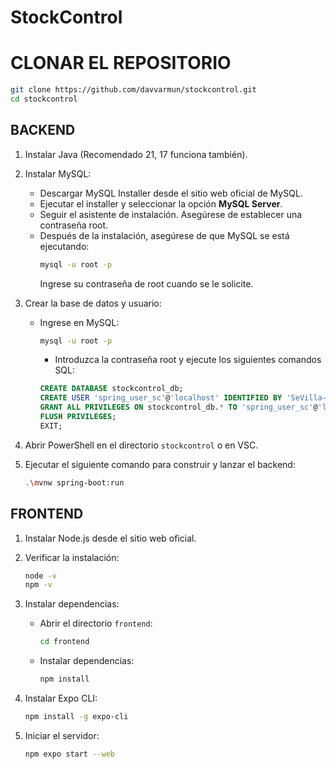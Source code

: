 # StockControl
# CLONAR EL REPOSITORIO

```bash
git clone https://github.com/davvarmun/stockcontrol.git
cd stockcontrol
```

## BACKEND

1. Instalar Java (Recomendado 21, 17 funciona también).

2. Instalar MySQL:
   - Descargar MySQL Installer desde el sitio web oficial de MySQL.
   - Ejecutar el installer y seleccionar la opción **MySQL Server**.
   - Seguir el asistente de instalación. Asegúrese de establecer una contraseña root.
   - Después de la instalación, asegúrese de que MySQL se está ejecutando:
     ```bash
     mysql -u root -p
     ```
     Ingrese su contraseña de root cuando se le solicite.

3. Crear la base de datos y usuario:
   - Ingrese en MySQL:
     ```bash
     mysql -u root -p
     ```
     - Introduzca la contraseña root y ejecute los siguientes comandos SQL:
     ```sql
     CREATE DATABASE stockcontrol_db;
     CREATE USER 'spring_user_sc'@'localhost' IDENTIFIED BY 'SeVilla-2003';
     GRANT ALL PRIVILEGES ON stockcontrol_db.* TO 'spring_user_sc'@'localhost';
     FLUSH PRIVILEGES;
     EXIT;
     ```

4. Abrir PowerShell en el directorio `stockcontrol` o en VSC.

5. Ejecutar el siguiente comando para construir y lanzar el backend:
   ```bash
   .\mvnw spring-boot:run
   ```

## FRONTEND

1. Instalar Node.js desde el sitio web oficial.

2. Verificar la instalación:
   ```bash
   node -v
   npm -v
   ```

3. Instalar dependencias:
   - Abrir el directorio `frontend`:
     ```bash
     cd frontend
     ```
   - Instalar dependencias:
     ```bash
     npm install
     ```

4. Instalar Expo CLI:
   ```bash
   npm install -g expo-cli
   ```

5. Iniciar el servidor:
   ```bash
   npm expo start --web
   ```

